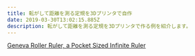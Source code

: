 ```yaml
---
title: 転がして距離を測る定規を3Dプリンタで自作
date: 2019-03-30T13:02:15.885Z
description: 転がして距離を測る定規を3Dプリンタで作る例を紹介します。
---
```

[Geneva Roller Ruler, a Pocket Sized Infinite Ruler](https://www.instructables.com/id/Geneva-Roller-Ruler-a-Pocket-Sized-Infinite-Ruler/)
